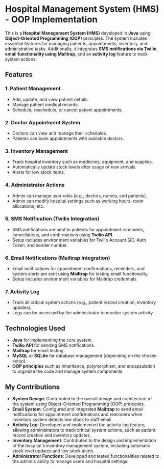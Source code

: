 # Hospital Management System (HMS) - OOP Implementation

This is a **Hospital Management System (HMS)** developed in **Java** using **Object-Oriented Programming (OOP)** principles. The system includes essential features for managing patients, appointments, inventory, and administrative tasks. Additionally, it integrates **SMS notifications via Twilio**, **email functionality using Mailtrap**, and an **activity log** feature to track system actions.

## Features

### 1. **Patient Management**
- Add, update, and view patient details.
- Manage patient medical records.
- Schedule, reschedule, or cancel patient appointments.

### 2. **Doctor Appointment System**
- Doctors can view and manage their schedules.
- Patients can book appointments with available doctors.

### 3. **Inventory Management**
- Track hospital inventory such as medicines, equipment, and supplies.
- Automatically update stock levels after usage or new arrivals.
- Alerts for low stock items.

### 4. **Administrator Actions**
- Admin can manage user roles (e.g., doctors, nurses, and patients).
- Admin can modify hospital settings such as working hours, room allocations, etc.

### 5. **SMS Notification (Twilio Integration)**
- SMS notifications are sent to patients for appointment reminders, cancellations, and confirmations using **Twilio API**.
- Setup includes environment variables for Twilio Account SID, Auth Token, and sender number.

### 6. **Email Notifications (Mailtrap Integration)**
- Email notifications for appointment confirmations, reminders, and system alerts are sent using **Mailtrap** for testing email functionality.
- Setup includes environment variables for Mailtrap credentials.

### 7. **Activity Log**
- Track all critical system actions (e.g., patient record creation, inventory updates).
- Logs can be accessed by the administrator to monitor system activity.

## Technologies Used

- **Java** for implementing the core system.
- **Twilio API** for sending SMS notifications.
- **Mailtrap** for email testing.
- **MySQL** or **SQLite** for database management (depending on the chosen setup).
- **OOP principles** such as inheritance, polymorphism, and encapsulation to organize the code and manage system components

## My Contributions

- **System Design**: Contributed to the overall design and architecture of the system using Object-Oriented Programming (OOP) principles.
- **Email System**: Configured and integrated **Mailtrap** to send email notifications for appointment confirmations and reminders when Inventory system detects low stock to staff email.
- **Activity Log**: Developed and implemented the activity log feature, allowing administrators to track critical system actions, such as patient record creation and inventory updates.
- **Inventory Management**: Contributed to the design and implementation of the hospital's inventory management system, including automatic stock level updates and low stock alerts.
- **Administrator Functions**: Developed and tested functionalities related to the admin's ability to manage users and hospital settings.


